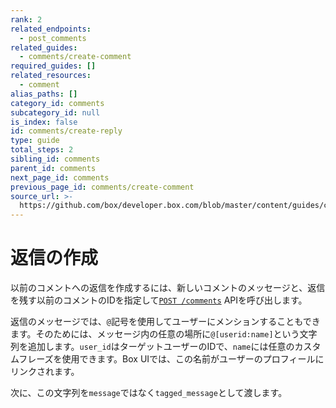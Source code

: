 ```yaml
---
rank: 2
related_endpoints:
  - post_comments
related_guides:
  - comments/create-comment
required_guides: []
related_resources:
  - comment
alias_paths: []
category_id: comments
subcategory_id: null
is_index: false
id: comments/create-reply
type: guide
total_steps: 2
sibling_id: comments
parent_id: comments
next_page_id: comments
previous_page_id: comments/create-comment
source_url: >-
  https://github.com/box/developer.box.com/blob/master/content/guides/comments/create-reply.md
---
```

# 返信の作成

以前のコメントへの返信を作成するには、新しいコメントのメッセージと、返信を残す以前のコメントのIDを指定して[`POST
/comments`][post_comments] APIを呼び出します。

<Samples id="post_comments" variant="as_reply">

</Samples>

返信のメッセージでは、`@`記号を使用してユーザーにメンションすることもできます。そのためには、メッセージ内の任意の場所に`@[userid:name]`という文字列を追加します。`user_id`はターゲットユーザーのIDで、`name`には任意のカスタムフレーズを使用できます。Box UIでは、この名前がユーザーのプロフィールにリンクされます。

次に、この文字列を`message`ではなく`tagged_message`として渡します。

<Samples id="post_comments" variant="as_reply_tag_user">

</Samples>

[post_comments]: e://post_comments
